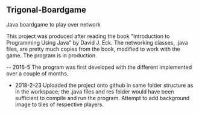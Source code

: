 ## Trigonal-Boardgame

<!-- ####  -->

Java boardgame to play over network

This project was produced after reading the book "Introduction to Programming Using Java" by David J. Eck. The networking classes, .java files, are pretty much copies from the book, modified to work with the game. The program is in production.

-- 2016-5     The program was first developed with the different implemented over a couple of months.
- 2018-2-23   Uploaded the project onto github in same folder structure as in the workspace; the .java files and res folder would have been sufficient to compile and run the program. Attempt to add background image to tiles of respective players.
